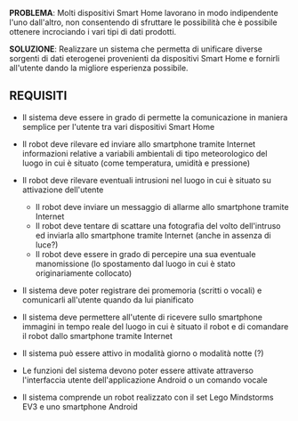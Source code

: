 **PROBLEMA**: Molti dispositivi Smart Home lavorano in modo indipendente l'uno dall'altro, non consentendo di sfruttare le possibilità che è possibile ottenere incrociando i vari tipi di dati prodotti.

**SOLUZIONE**: Realizzare un sistema che permetta di unificare diverse sorgenti di dati eterogenei provenienti da dispositivi Smart Home e fornirli all'utente dando la migliore esperienza possibile.

## REQUISITI

- Il sistema deve essere in grado di permette la comunicazione in maniera semplice per l'utente tra vari dispositivi Smart Home

- Il robot deve rilevare ed inviare allo smartphone tramite Internet informazioni relative a variabili ambientali di tipo meteorologico del luogo in cui è situato (come temperatura, umidità e pressione)
- Il robot deve rilevare eventuali intrusioni nel luogo in cui è situato su attivazione dell'utente
  - Il robot deve inviare un messaggio di allarme allo smartphone tramite Internet
  - Il robot deve tentare di scattare una fotografia del volto dell'intruso ed inviarla allo smartphone tramite Internet (anche in assenza di luce?)
  - Il robot deve essere in grado di percepire una sua eventuale manomissione (lo spostamento dal luogo in cui è stato originariamente collocato)
- Il sistema deve poter registrare dei promemoria (scritti o vocali) e comunicarli all'utente quando da lui pianificato
- Il sistema deve permettere all'utente di ricevere sullo smartphone immagini in tempo reale del luogo in cui è situato il robot e di comandare il robot dallo smartphone tramite Internet

- Il sistema può essere attivo in modalità giorno o modalità notte (?)
- Le funzioni del sistema devono poter essere attivate attraverso l'interfaccia utente dell'applicazione Android o un comando vocale

- Il sistema comprende un robot realizzato con il set Lego Mindstorms EV3 e uno smartphone Android
